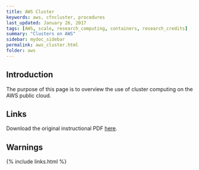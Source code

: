 ```yaml
---
title: AWS Cluster
keywords: aws, cfncluster, procedures
last_updated: January 26, 2017
tags: [AWS, scale, research_computing, containers, research_credits]
summary: "Clusters on AWS"
sidebar: mydoc_sidebar
permalink: aws_cluster.html
folder: aws
---
```


## Introduction

The purpose of this page is to overview the use of cluster computing on the AWS public cloud.

## Links
Download the original instructional PDF [here](/documentation/pdf/Doc41_AWSCloudFormationNetworkClusterBasics.pdf).

## Warnings


{% include links.html %}
